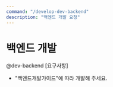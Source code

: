 ```yaml
---
command: "/develop-dev-backend"
description: "백엔드 개발 요청"
---
```


# 백엔드 개발

@dev-backend
[요구사항]
- "백엔드개발가이드"에 따라 개발해 주세요.